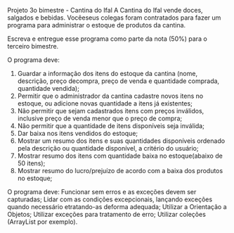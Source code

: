 Projeto 3o bimestre - Cantina do Ifal
A Cantina do Ifal vende doces, salgados e bebidas. Vocêeseus colegas foram contratados para fazer um programa para
administrar o estoque de produtos da cantina.

Escreva e entregue esse programa como parte da nota (50%) para o terceiro bimestre.

O programa deve:
1. Guardar a informação dos itens do estoque da cantina (nome, descrição, preço decompra, preço de venda e
quantidade comprada, quantidade vendida);
2. Permitir que o administrador da cantina cadastre novos itens no estoque, ou adicione novas quantidade a itens já
existentes;
3. Não permitir que sejam cadastrados itens com preços inválidos, inclusive preço de venda menor que o preço de
compra;
4. Não permitir que a quantidade de itens disponíveis seja inválida;
5. Dar baixa nos itens vendidos do estoque;
6. Mostrar um resumo dos itens e suas quantidades disponíveis ordenado pela descrição ou quantidade disponível, a
critério do usuário;
7. Mostrar resumo dos itens com quantidade baixa no estoque(abaixo de 50 itens);
8. Mostrar resumo do lucro/prejuízo de acordo com a baixa dos produtos no estoque;

O programa deve:
Funcionar sem erros e as exceções devem ser capturadas;
Lidar com as condições excepcionais, lançando exceções quando necessário etratando-as deforma adequada;
Utilizar a Orientação a Objetos;
Utilizar exceções para tratamento de erro;
Utilizar coleções (ArrayList por exemplo).
